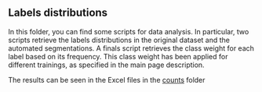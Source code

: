 ## Labels distributions

In this folder, you can find some scripts for data analysis. In particular, two scripts retrieve the labels distributions in the original dataset and the automated segmentations. A finals script retrieves the class weight for each label based on its frequency. This class weight has been applied for different trainings, as specified in the main page description.

The results can be seen in the Excel files in the [counts](/info-files/counts) folder
